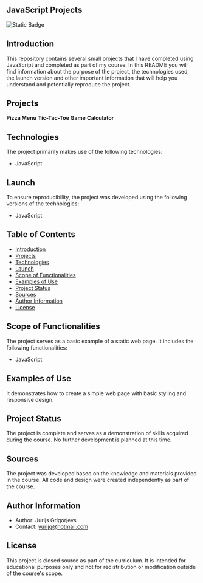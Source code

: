 ## **JavaScript Projects**
![Static Badge](https://img.shields.io/badge/JavaScript-yellow)

## **Introduction**
This repository contains several small projects that I have completed using JavaScript and completed as part of my course. In this README you will find information about the purpose of the project, the technologies used, the launch version and other important information that will help you understand and potentially reproduce the project.

## **Projects**
**Pizza Menu**
**Tic-Tac-Toe Game**
**Calculator**



## **Technologies**
The project primarily makes use of the following technologies:
- JavaScript

## **Launch**
To ensure reproducibility, the project was developed using the following versions of the technologies:
- JavaScript

## **Table of Contents**
- [Introduction](#introduction)
- [Projects](#projects)
- [Technologies](#technologies)
- [Launch](#launch)
- [Scope of Functionalities](#scope-of-functionalities)
- [Examples of Use](#examples-of-use)
- [Project Status](#project-status)
- [Sources](#sources)
- [Author Information](#author-information)
- [License](#license)

## **Scope of Functionalities**
The project serves as a basic example of a static web page. It includes the following functionalities:
- JavaScript

## **Examples of Use**
It demonstrates how to create a simple web page with basic styling and responsive design.

## **Project Status**
The project is complete and serves as a demonstration of skills acquired during the course. No further development is planned at this time.

## **Sources**
The project was developed based on the knowledge and materials provided in the course. All code and design were created independently as part of the course.

## **Author Information**
- Author: Jurijs Grigorjevs
- Contact: yurijg@hotmail.com

## **License**
This project is closed source as part of the curriculum. It is intended for educational purposes only and not for redistribution or modification outside of the course's scope.

